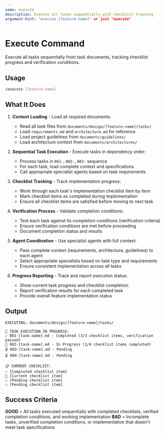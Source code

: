 ```yaml
---
name: execute
description: Execute all tasks sequentially with checklist tracking
argument-hint: "execute [feature-name]" or just "execute"
---
```


# Execute Command

Execute all tasks sequentially from task documents, tracking checklist progress and verification conditions.

## Usage

```bash
/execute [feature-name]
```

## What It Does

1. **Context Loading** - Load all required documents:
   - Read all task files from `documents/design/[feature-name]/tasks/`
   - Load `requirements.md` and `architecture.md` for reference
   - Load project guidelines from `documents/guidelines/`
   - Load architecture context from `documents/architectures/`

2. **Sequential Task Execution** - Execute tasks in dependency order:
   - Process tasks in `001-`, `002-`, `003-` sequence
   - For each task, load complete context and specifications
   - Call appropriate specialist agents based on task requirements

3. **Checklist Tracking** - Track implementation progress:
   - Work through each task's implementation checklist item by item
   - Mark checklist items as completed during implementation
   - Ensure all checklist items are satisfied before moving to next task

4. **Verification Process** - Validate completion conditions:
   - Test each task against its completion conditions (verification criteria)
   - Ensure verification conditions are met before proceeding
   - Document completion status and results

5. **Agent Coordination** - Use specialist agents with full context:
   - Pass complete context (requirements, architecture, guidelines) to each agent
   - Select appropriate specialists based on task type and requirements
   - Ensure consistent implementation across all tasks

6. **Progress Reporting** - Track and report execution status:
   - Show current task progress and checklist completion
   - Report verification results for each completed task
   - Provide overall feature implementation status

## Output

```text
EXECUTING: documents/design/[feature-name]/tasks/

🚀 TASK EXECUTION IN PROGRESS:
✓ 001-[task-name].md - Completed (3/3 checklist items, verification passed)
🔄 002-[task-name].md - In Progress (1/4 checklist items completed)
⏳ 003-[task-name].md - Pending
⏳ 004-[task-name].md - Pending

📋 CURRENT CHECKLIST:
✓ [Completed checklist item]
🔄 [Current checklist item]
☐ [Pending checklist item]
☐ [Pending checklist item]
```

## Success Criteria

**GOOD** = All tasks executed sequentially with completed checklists, verified completion conditions, and working implementation
**BAD** = Incomplete tasks, unverified completion conditions, or implementation that doesn't meet task specifications
